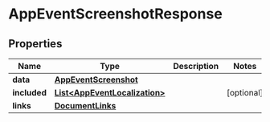 

# AppEventScreenshotResponse


## Properties

| Name | Type | Description | Notes |
|------------ | ------------- | ------------- | -------------|
|**data** | [**AppEventScreenshot**](AppEventScreenshot.md) |  |  |
|**included** | [**List&lt;AppEventLocalization&gt;**](AppEventLocalization.md) |  |  [optional] |
|**links** | [**DocumentLinks**](DocumentLinks.md) |  |  |



